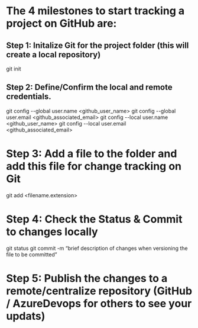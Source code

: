 # The 4 milestones to start tracking a project on GitHub are:
## Step 1: Initalize Git for the project folder (this will create a local repository)
git init

## Step 2: Define/Confirm the local and remote credentials.
git config --global user.name <github_user_name>
git config --global user.email <github_associated_email>
git config --local user.name <github_user_name>
git config --local user.email <github_associated_email>

# Step 3: Add a file to the folder and add this file for change tracking on Git
git add <filename.extension>

# Step 4: Check the Status & Commit to changes locally
git status
git commit <FILENAME> -m “brief description of changes when versioning the file to be committed”

# Step 5: Publish the changes to a remote/centralize repository (GitHub / AzureDevops for others to see your updats)
